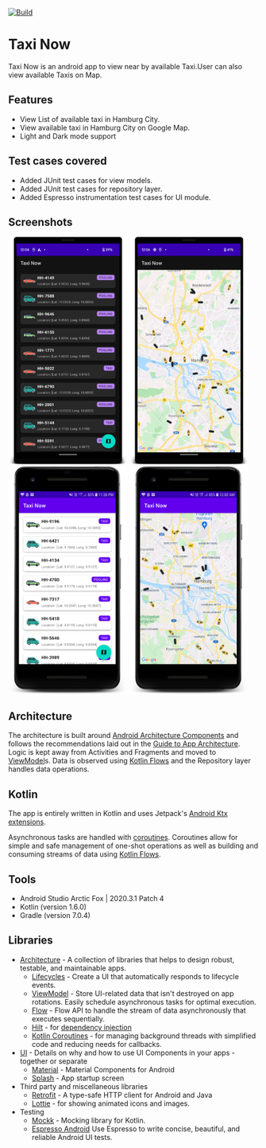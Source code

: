 [![Build](https://github.com/hardik-bambhania/TaxiNow/actions/workflows/android.yml/badge.svg)](https://github.com/hardik-bambhania/TaxiNow/actions/workflows/android.yml)

Taxi Now
======================

Taxi Now is an android app to view near by available Taxi.User can also view available Taxis on Map.

## Features
* View List of available taxi in Hamburg City.
* View available taxi in Hamburg City on Google Map.
* Light and Dark mode support


## Test cases covered
* Added JUnit test cases for view models.
* Added JUnit test cases for repository layer.
* Added Espresso instrumentation test cases for UI module.

## Screenshots

<p float="left">
  <img src="./screenshots/dark_vehicle_list.png" width="240" />
  <img src="./screenshots/dark_vehicle_on_map.png" width="240" />
  <img src="./screenshots/light_vehicle_list.png" width="240" />
  <img src="./screenshots/light_vehicle_on_map.png" width="240" />
</p>

## Architecture
The architecture is built around [Android Architecture Components](https://developer.android.com/topic/libraries/architecture/) and follows the recommendations laid out in the [Guide to App Architecture](https://developer.android.com/jetpack/docs/guide). Logic is kept away from Activities and Fragments and moved to [ViewModel](https://developer.android.com/topic/libraries/architecture/viewmodel)s. Data is observed using [Kotlin Flows](https://developer.android.com/kotlin/flow/stateflow-and-sharedflow) and the Repository layer handles data operations.

## Kotlin

The app is entirely written in Kotlin and uses Jetpack's [Android Ktx extensions](https://developer.android.com/kotlin/ktx).

Asynchronous tasks are handled with [coroutines](https://developer.android.com/kotlin/coroutines). Coroutines allow for simple and safe management of one-shot operations as well as building and consuming streams of data using [Kotlin Flows](https://developer.android.com/kotlin/flow).

## Tools

- Android Studio Arctic Fox | 2020.3.1 Patch 4
- Kotlin (version 1.6.0)
- Gradle (version 7.0.4)


## Libraries
* [Architecture](https://developer.android.com/jetpack/arch/) - A collection of libraries that helps to design robust, testable, and
  maintainable apps.
  * [Lifecycles](https://developer.android.com/topic/libraries/architecture/lifecycle) - Create a UI that automatically responds to lifecycle events.
  * [ViewModel](https://developer.android.com/topic/libraries/architecture/viewmodel) - Store UI-related data that isn't destroyed on app rotations. Easily schedule
     asynchronous tasks for optimal execution.
  * [Flow](https://developer.android.com/kotlin/flow) - Flow API to handle the stream of data asynchronously that executes sequentially.
  * [Hilt](https://developer.android.com/training/dependency-injection/hilt-android) - for [dependency injection](https://developer.android.com/training/dependency-injection)
  * [Kotlin Coroutines](https://kotlinlang.org/docs/reference/coroutines-overview.html) - for managing background threads with simplified code and reducing needs for callbacks.  
* [UI](https://developer.android.com/guide/topics/ui) - Details on why and how to use UI Components in your apps - together or separate
  * [Material](https://material.io/develop/android) - Material Components for Android
  * [Splash](https://developer.android.com/guide/topics/ui/splash-screen) - App startup screen
* Third party and miscellaneous libraries
  * [Retrofit](https://square.github.io/retrofit/) - A type-safe HTTP client for Android and Java
  * [Lottie](https://lottiefiles.com/) - for showing animated icons and images.
* Testing
  * [Mockk](https://mockk.io/) - Mocking library for Kotlin.
  * [Espresso Android](https://developer.android.com/training/testing/espresso) Use Espresso to write concise, beautiful, and reliable Android UI tests.
